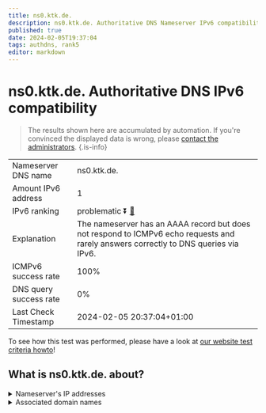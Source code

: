 ```yaml
---
title: ns0.ktk.de.
description: ns0.ktk.de. Authoritative DNS Nameserver IPv6 compatibility
published: true
date: 2024-02-05T19:37:04
tags: authdns, rank5
editor: markdown
---
```


# ns0.ktk.de. Authoritative DNS IPv6 compatibility

> The results shown here are accumulated by automation. If you're convinced the displayed data is wrong, please [contact the administrators](/howto/chat). 
{.is-info}




|   |   |
| - | - |
| Nameserver DNS name | ns0.ktk.de.
| Amount IPv6 address | 1
| IPv6 ranking | problematic :arrow_double_down: [🔗](/howto/ranking) |
| Explanation | The nameserver has an AAAA record but does not respond to ICMPv6 echo requests and rarely answers correctly to DNS queries via IPv6. |
| ICMPv6 success rate | 100%|
| DNS query success rate | 0% |
| Last Check Timestamp | 2024-02-05 20:37:04+01:00 |

To see how this test was performed, please have a look at [our website test criteria howto](/howto/testcriteria/authdns)!


## What is ns0.ktk.de. about?




<details>
<summary>Nameserver's IP addresses</summary>

2a02:1628:0:c000::1:0

</details>



<details>
<summary>Associated domain names</summary>

www.debeka.de

</details>

